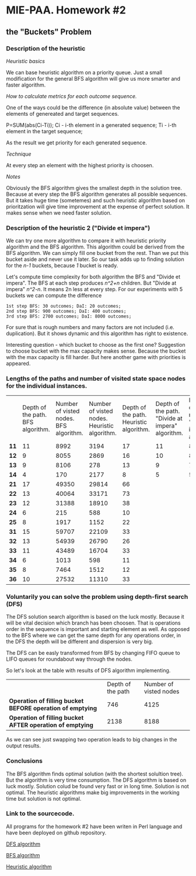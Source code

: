 # MIE-PAA. Homework #2


## the "Buckets" Problem

### Description of the heuristic

*Heuristic basics*

We can base heuristic algorithm on a priority queue. Just a small modification for the general BFS algorithm will give us more smarter and faster algorithm. 

*How to calculate metrics for each outcome sequence.*

One of the ways could be the difference (in absolute value) between the elements of genereated and target sequences.

P=SUM(abs(Ci-Ti)); Ci - i-th element in a generated sequence; Ti - i-th element in the target sequence;

As the result we get priority for each generated sequence.

*Technique*

At every step an element with the highest priority is choosen.

*Notes*

Obviously the BFS algorithm gives the smallest depth in the solution tree. Because at every step the BFS algorithm generates all possible sequences. But it takes huge time (sometemes) and such heuristic algorithm based on prioritzation will give time improvement at the expense of perfect solution. It makes sense when we need  faster solution.

### Description of the heuristic 2 ("Divide et impera")

We can try one more algorithm to compare it with heuristic priority algorithm and the BFS algorithm.
This algorithm could be derived from the BFS algorithm. We can simply fill one bucket from the rest. Than we put this bucket aside and never use it later.
So our task adds up to finding solution for the *n-1* buckets, because *1* bucket is ready.

Let's compute time complexity for both algorithm the BFS and "Divide et impera".
The BFS at each step produces *n^2+n* children. But "Divide at impera" *n^2-n*. It means 2n less at every step. 
For our experiments with 5 buckets we can compute the difference 

	1st step BFS: 30 outcomes; DaI: 20 outcomes;
	2nd step BFS: 900 outcomes; DaI: 400 outcomes;
	3rd step BFS: 2700 outcomes; DaI: 8000 outcomes;

For sure that is rough numbers and many factors are not included (i.e. duplication). But it shows dynamic and this algorithm has right to existence.

Interesting question - which bucket to choose as the first one? Suggestion to choose bucket with the max capacity makes sense. Because the bucket with the max capacity is fill harder. But here another game with priorities is appeared. 

### Lengths of the paths and number of visited state space nodes for the individual instances.

<table>
	<tr>
		<td></td><td>Depth of the path. BFS algorithm.</td><td>Number of visted nodes. BFS algorithm.</td>
		<td>Number of visted nodes. Heuristic algorithm.</td><td>Depth of the path. Heuristic algorithm.</td>			<td>Depth of the path. "Divide at impera" algorithm.</td><td>Number of visted nodes. "Divide at impera" algorithm.</td>	
	</tr>
    <tr>
        <td><strong>11</strong></td>
        <td>11</td><td>8992</td><td>3194</td><td>17</td>
        <td>11</td><td>893</td>
    <tr>
    <tr>
        <td><strong>12</strong></td>
        <td>9</td><td>8055</td><td>2869</td><td>16</td>
        <td>10</td><td>893</td>
    <tr>
    <tr>
        <td><strong>13</strong></td>
        <td>9</td><td>8106</td><td>278</td><td>13</td>
        <td>9</td><td>785</td>
    <tr>
    <tr>
        <td><strong>14</strong></td>
        <td>4</td><td>170</td><td>2177</td><td>8</td>
        <td>5</td><td>59</td>
    <tr>
    <tr>
        <td><strong>21</strong></td>
        <td>17</td><td>49350</td><td>29814</td><td>66</td>
        <td></td><td></td>
    <tr>
    <tr>
        <td><strong>22</strong></td>
        <td>13</td><td>40064</td><td>33171</td><td>73</td>
        <td></td><td></td>
    <tr>
    <tr>
        <td><strong>23</strong></td>
        <td>12</td><td>31388</td><td>18910</td><td>38</td>
        <td></td><td></td>
    <tr>
    <tr>
        <td><strong>24</strong></td>
        <td>6</td><td>215</td><td>588</td><td>10</td>
        <td></td><td></td>
    <tr>
    <tr>
        <td><strong>25</strong></td>
        <td>8</td><td>1917</td><td>1152</td><td>22</td>
        <td></td><td></td>
    <tr>
    <tr>
        <td><strong>31</strong></td>
        <td>15</td><td>59707</td><td>22109</td><td>33</td>
        <td></td><td></td>
    <tr>
    <tr>
        <td><strong>32</strong></td>
        <td>13</td><td>54939</td><td>26790</td><td>26</td>
        <td></td><td></td>
    <tr>
    <tr>
        <td><strong>33</strong></td>
        <td>11</td><td>43489</td><td>16704</td><td>33</td>
        <td></td><td></td>
    <tr>
    <tr>
        <td><strong>34</strong></td>
        <td>6</td><td>1013</td><td>598</td><td>11</td>
        <td></td><td></td>
    <tr>
    <tr>
        <td><strong>35</strong></td>
        <td>8</td><td>7464</td><td>1512</td><td>12</td>
        <td></td><td></td>
    <tr>
    <tr>
        <td><strong>36</strong></td>
        <td>10</td><td>27532</td><td>11310</td><td>33</td>
        <td></td><td></td>
    <tr>

</table>

	
### Voluntarily you can solve the problem using depth-first search (DFS)

The DFS solution search algorithm is based on the luck mostly. Because it will be vital decision which branch has been choosen. That is operations order in the sequence is important and starting element as well. As opposed to the BFS where we can get the same depth for any operations order, in the DFS the depth will be different and dispersion is very big.

The DFS can be easly transformed from BFS by changing FIFO queue to LIFO queues for roundabout way through the nodes.

So let's look at the table with results of DFS algorithm implementing.

<table>
	<tr>
		<td></td><td>Depth of the path</td><td>Number of visted nodes</td>
	</tr>
    <tr>
        <td><strong>Operation of filling bucket BEFORE operation of emptying </strong></td>
        <td>746</td><td>4125</td>
    <tr>
    <tr>
        <td><strong>Operation of filling bucket AFTER operation of emptying </strong></td>
        <td>2138</td><td>8188</td>
    </tr>
</table>

As we can see just swapping two operation leads to big changes in the output results.

### Conclusions

The BFS algorithm finds optimal solution (with the shortest solultion tree). But the algorithm is very time consumption.
The DFS algorithm is based on luck mostly. Solution colud be found very fast or in long time. Solution is not optimal.
The heuristic algorithms make big improvements in the working time but solution is not optimal. 

### Link to the sourcecode.

All programs for the homework #2 have been writen in Perl language and have been deployed on github repository.

[DFS algorithm](https://github.com/platomik/mie-paa/blob/master/2/dfs.pl "DFS algorithm") 

[BFS algorithm](https://github.com/platomik/mie-paa/blob/master/2/bfs.pl "BFS algorithm") 

[Heuristic algorithm](https://github.com/platomik/mie-paa/blob/master/2/heuristic.pl "Heuristic algorithm") 
